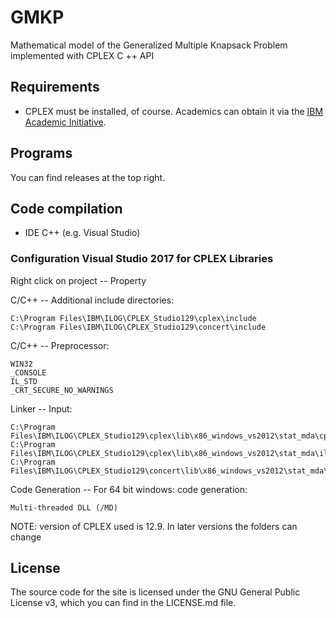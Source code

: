 # GMKP

Mathematical model of the Generalized Multiple Knapsack Problem implemented with CPLEX C ++ API

## Requirements

* CPLEX must be installed, of course. Academics can obtain it via the [IBM Academic Initiative](https://developer.ibm.com/academic/).

## Programs

You can find releases at the top right.

## Code compilation

* IDE C++ (e.g. Visual Studio)

### Configuration Visual Studio 2017 for CPLEX Libraries

Right click on project -- Property

C/C++ -- Additional include directories:
```
C:\Program Files\IBM\ILOG\CPLEX_Studio129\cplex\include
C:\Program Files\IBM\ILOG\CPLEX_Studio129\concert\include
```

C/C++ -- Preprocessor:
```
WIN32
_CONSOLE
IL_STD
_CRT_SECURE_NO_WARNINGS
```

Linker -- Input:
```
C:\Program Files\IBM\ILOG\CPLEX_Studio129\cplex\lib\x86_windows_vs2012\stat_mda\cplex1260.lib
C:\Program Files\IBM\ILOG\CPLEX_Studio129\cplex\lib\x86_windows_vs2012\stat_mda\ilocplex.lib
C:\Program Files\IBM\ILOG\CPLEX_Studio129\concert\lib\x86_windows_vs2012\stat_mda\concert.lib
```

Code Generation -- For 64 bit windows: code generation:
```
Multi-threaded DLL (/MD)
```

NOTE: version of CPLEX used is 12.9. In later versions the folders can change

## License

The source code for the site is licensed under the GNU General Public License v3, which you can find in the LICENSE.md file.

